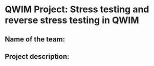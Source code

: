 # QWIM Project: Stress testing and reverse stress testing in QWIM
## Name of the team: 
## Project description:
